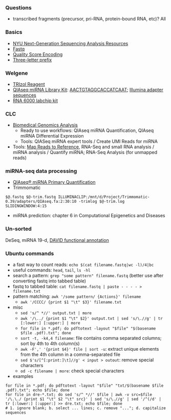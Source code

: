 ### Questions
* transcribed fragments (precursor, pri-RNA, protein-bound RNA, etc)? All 

### Basics
  * [NYU Next-Generation Sequencing Analysis Resources](https://learn.gencore.bio.nyu.edu/)  
  * [Fastq](https://learn.gencore.bio.nyu.edu/ngs-file-formats/quality-scores/)
  * [Quality Score Encoding](https://support.illumina.com/help/BaseSpace_OLH_009008/Content/Source/Informatics/BS/QualityScoreEncoding_swBS.htm)
  * [Three-letter prefix](https://www.genome.jp/kegg/catalog/org_list.html)
### Welgene
* [TRIzol Reagent](https://www.thermofisher.com/order/catalog/product/15596026#/15596026)
* [QIAseq miRNA Library Kit](https://www.qiagen.com/tw/products/discovery-and-translational-research/next-generation-sequencing/metagenomics/qiaseq-mirna-ngs/?clear=true#productdetails): [AACTGTAGGCACCATCAAT](https://www.qiagen.com/us/resources/faq?id=f12b85b4-df4f-43b5-9e82-a4fd0ddbdcc0&lang=en); [Illumina adapter sequences](https://sapac.support.illumina.com/downloads/illumina-adapter-sequences-document-1000000002694.html)
* [RNA 6000 labchip kit](https://ipmb.sinica.edu.tw/microarray/workshop/workshop-11.pdf)

### CLC
* [Biomedical Genomics Analysis](https://resources.qiagenbioinformatics.com/manuals/biomedicalgenomicsanalysis/current/index.php?manual=Introduction.html) 
  * Ready to use workflows: QIAseq miRNA Quantification, QIAseq miRNA Differential Expression
  * Tools: QIASeq miRNA expert tools / Create UMI Reads for miRNA
* Tools: 
  [Map Reads to Reference](http://resources.qiagenbioinformatics.com/manuals/clcgenomicsworkbench/900/index.php?manual=Exploring_novel_miRNAs.html), 
  RNA-Seq and small RNA analysis / miRNA analysis / Quantify miRNA; RNA-Seq Analysis (for unmapped reads)

### miRNA-seq data processing
* [QIAseq® miRNA Primary Quantification](https://www.qiagen.com/us/resources/resourcedetail?id=bea2dcfa-0a5c-47c5-afd8-8b0fe90a471a&lang=en)
* Trimmomatic
```
$@.fastq $@-trim.fastq ILLUMINACLIP:/mnt/d/Project/Trimmomatic-0.39/adapters/QIAseq.fa:2:30:10 -trimlog $@-trim.log SLIDINGWINDOW:4:15
```
* miRNA prediction: chapter 6 in Computational Epigenetics and Diseases

### Un-sorted
DeSeq, miRNA 19-d, [DAVID functional annotation](https://david.ncifcrf.gov/summary.jsp)

### Ubuntu commands
* a fast way to count reads: `echo $(cat filename.fastq|wc -l)/4|bc`
* useful commands: `head`, `tail`, `ls -hl`
* search a pattern: `grep "some pattern" filename.fastq` (better use after converting fastq into tabbed table)
* fastq to tabbed table: `cat filename.fastq | paste - - - - > filename.txt`
* pattern matching: `awk '/some pattern/ {Actions}' filename`
  * `awk '/CCCC/ {print $1 "\t" $3}' filename.txt`
* misc
  * `sed 's/^ *//' output.txt | more`
  * `awk '/\../ {print $1 "\t" $2}' output.txt | sed 's/\.//g' | tr [:lower:] [:upper:] | more`
  * `for file in *.pdf; do pdftotext -layout "$file" "$(basename $file .pdf).txt"; done`
  * `sort -t, -k4,4 filename`: file contains comma separated columns; sort by 4th to 4th column(s)  
  * `awk -F',' '{print $4}' file | sort -u`: extract unique elements from the 4th column in a comma-separated file
  * `sed $'s/[^[:print:]\t]//g' < input > outout`: remove special characters
  * `od -c filename | more`: check special characters
* examples
```
for file in *.pdf; do pdftotext -layout "$file" "txt/$(basename $file .pdf).txt"; echo $file; done
for file in dre-*.txt; do sed 's/^ *//' $file | awk -v src=$file '/\.\./ {print $1 "\t" $2 "\t" src}' | sed 's/\.//g' | sed '/^(/d' | tr [:lower:] [:upper:] >> dre.txt; echo $file; done
# 1. ignore blank; b. select ... lines; c. remove "..."; d. capitalize sequences
```
